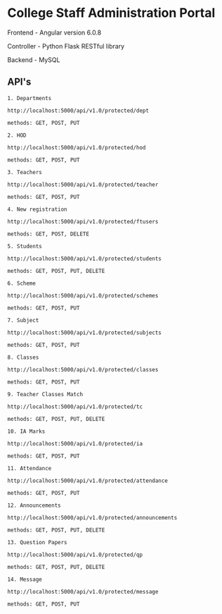 # College Staff Administration Portal

Frontend - Angular version 6.0.8

Controller - Python Flask RESTful library

Backend - MySQL

## API's


`1. Departments`

    http://localhost:5000/api/v1.0/protected/dept
    
    methods: GET, POST, PUT


`2. HOD`

    http://localhost:5000/api/v1.0/protected/hod
    
    methods: GET, POST, PUT
  
  
`3. Teachers`
    
    http://localhost:5000/api/v1.0/protected/teacher
    
    methods: GET, POST, PUT


`4. New registration`
    
    http://localhost:5000/api/v1.0/protected/ftusers
    
    methods: GET, POST, DELETE


`5. Students`
    
    http://localhost:5000/api/v1.0/protected/students

    methods: GET, POST, PUT, DELETE


`6. Scheme`

    http://localhost:5000/api/v1.0/protected/schemes
    
    methods: GET, POST, PUT


`7. Subject`

    http://localhost:5000/api/v1.0/protected/subjects
    
    methods: GET, POST, PUT


`8. Classes`

    http://localhost:5000/api/v1.0/protected/classes
    
    methods: GET, POST, PUT


`9. Teacher Classes Match`

    http://localhost:5000/api/v1.0/protected/tc
    
    methods: GET, POST, PUT, DELETE


`10. IA Marks`

    http://localhost:5000/api/v1.0/protected/ia
    
    methods: GET, POST, PUT


`11. Attendance`

    http://localhost:5000/api/v1.0/protected/attendance
    
    methods: GET, POST, PUT


`12. Announcements`

    http://localhost:5000/api/v1.0/protected/announcements
    
    methods: GET, POST, PUT, DELETE


`13. Question Papers`

    http://localhost:5000/api/v1.0/protected/qp
    
    methods: GET, POST, PUT, DELETE


`14. Message`

    http://localhost:5000/api/v1.0/protected/message
    
    methods: GET, POST, PUT

 
